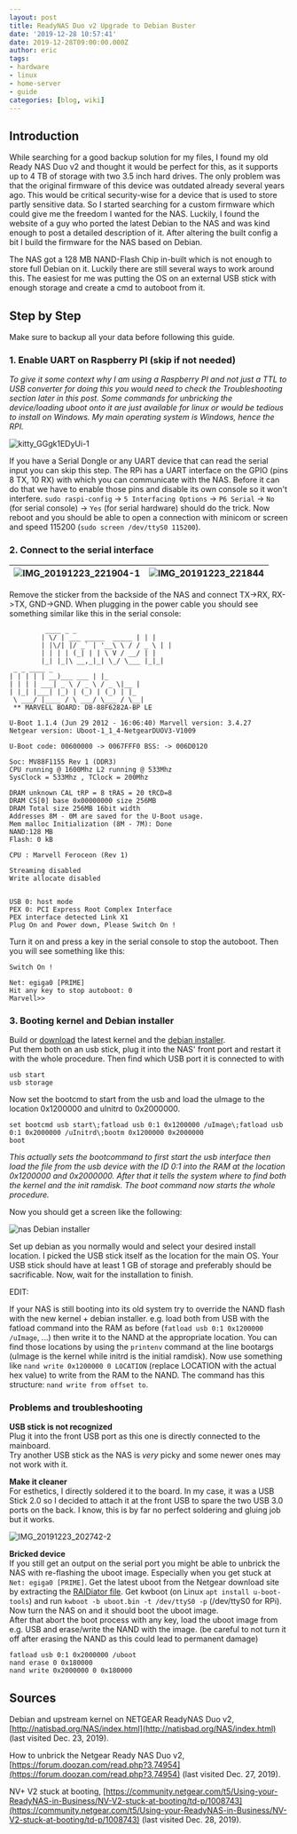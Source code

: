 ```yaml
---
layout: post
title: ReadyNAS Duo v2 Upgrade to Debian Buster
date: '2019-12-28 10:57:41'
date: 2019-12-28T09:00:00.000Z
author: eric
tags:
- hardware
- linux
- home-server
- guide
categories: [blog, wiki]
---
```


## Introduction

While searching for a good backup solution for my files, I found my old Ready NAS Duo v2 and thought it would be perfect for this, as it supports up to 4 TB of storage with two 3.5 inch hard drives. The only problem was that the original firmware of this device was outdated already several years ago. This would be critical security-wise for a device that is used to store partly sensitive data. So I started searching for a custom firmware which could give me the freedom I wanted for the NAS. Luckily, I found the website of a guy who ported the latest Debian to the NAS and was kind enough to post a detailed description of it. After altering the built config a bit I build the firmware for the NAS based on Debian.

The NAS got a 128 MB NAND-Flash Chip in-built which is not enough to store full Debian on it. Luckily there are still several ways to work around this. The easiest for me was putting the OS on an external USB stick with enough storage and create a cmd to autoboot from it.

## Step by Step

Make sure to backup all your data before following this guide.

### 1. Enable UART on Raspberry PI (skip if not needed)

_To give it some context why I am using a Raspberry PI and not just a TTL to USB converter for doing this you would need to check the Troubleshooting section later in this post. Some commands for unbricking the device/loading uboot onto it are just available for linux or would be tedious to install on Windows. My main operating system is Windows, hence the RPI._

![kitty_GGgk1EDyUi-1](/assets/img/2019/12/kitty_GGgk1EDyUi-1.png)

If you have a Serial Dongle or any UART device that can read the serial input you can skip this step. The RPi has a UART interface on the GPIO (pins 8 TX, 10 RX) with which you can communicate with the NAS. Before it can do that we have to enable those pins and disable its own console so it won't interfere. `sudo raspi-config` -\> `5 Interfacing Options` -\> `P6 Serial` -\> `No` (for serial console) -\> `Yes` (for serial hardware) should do the trick. Now reboot and you should be able to open a connection with minicom or screen and speed 115200 (`sudo screen /dev/ttyS0 115200`).

### 2. Connect to the serial interface

| ![IMG_20191223_221904-1](/assets/img/2019/12/IMG_20191223_221904-1.jpg) | ![IMG_20191223_221844](/assets/img/2019/12/IMG_20191223_221844.jpg) |
| --- | --- |

Remove the sticker from the backside of the NAS and connect TX-\>RX, RX-\>TX, GND-\>GND. When plugging in the power cable you should see something similar like this in the serial console:

             ____ _ _
            | \/ | ___ _____  _____ | | |
            | |\/| |/ _` | '__\ \ / / _ \ | |
            | | | | (_| | | \ V / __/ | |
            |_| |_|\ __,_|_| \_/ \___ |_|_|
     _ _ ____ _
    | | | | | __)___ ___ | |_
    | | | | ___| _ \ / _ \ / _ \|__ |
    | |_| |___| |_) | (_) | (_) | |_
     \ ___/ |____ / \ ___/ \___ / \__|
     ** MARVELL BOARD: DB-88F6282A-BP LE
    
    U-Boot 1.1.4 (Jun 29 2012 - 16:06:40) Marvell version: 3.4.27
    Netgear version: Uboot-1_1_4-NetgearDUOV3-V1009
    
    U-Boot code: 00600000 -> 0067FFF0 BSS: -> 006D0120
    
    Soc: MV88F1155 Rev 1 (DDR3)
    CPU running @ 1600Mhz L2 running @ 533Mhz
    SysClock = 533Mhz , TClock = 200Mhz
    
    DRAM unknown CAL tRP = 8 tRAS = 20 tRCD=8
    DRAM CS[0] base 0x00000000 size 256MB
    DRAM Total size 256MB 16bit width
    Addresses 8M - 0M are saved for the U-Boot usage.
    Mem malloc Initialization (8M - 7M): Done
    NAND:128 MB
    Flash: 0 kB
    
    CPU : Marvell Feroceon (Rev 1)
    
    Streaming disabled
    Write allocate disabled
    
    
    USB 0: host mode
    PEX 0: PCI Express Root Complex Interface
    PEX interface detected Link X1
    Plug On and Power down, Please Switch On !

Turn it on and press a key in the serial console to stop the autoboot. Then you will see something like this:

    Switch On !
    
    Net: egiga0 [PRIME]
    Hit any key to stop autoboot: 0
    Marvell>>

### 3. Booting kernel and Debian installer

Build or [download](http://ftp.debian.org/debian/dists/buster/main/installer-armel/current/images/kirkwood/netboot/marvell/guruplug/uInitrd) the latest kernel and the [debian installer](http://ftp.debian.org/debian/dists/buster/main/installer-armel/current/images/kirkwood/netboot/marvell/guruplug/uImage).  
Put them both on an usb stick, plug it into the NAS' front port and restart it with the whole procedure. Then find which USB port it is connected to with

    usb start
    usb storage

Now set the bootcmd to start from the usb and load the uImage to the location 0x1200000 and uInitrd to 0x2000000.

    set bootcmd usb start\;fatload usb 0:1 0x1200000 /uImage\;fatload usb 0:1 0x2000000 /uInitrd\;bootm 0x1200000 0x2000000
    boot

_This actually sets the bootcommand to first start the usb interface then load the file from the usb device with the ID 0:1 into the RAM at the location 0x1200000 and 0x2000000. After that it tells the system where to find both the kernel and the init ramdisk. The boot command now starts the whole procedure._

Now you should get a screen like the following:

![nas Debian installer](/assets/img/2019/12/kitty_2LuXAhfwMP.png)

Set up debian as you normally would and select your desired install location. I picked the USB stick itself as the location for the main OS. Your USB stick should have at least 1 GB of storage and preferably should be sacrificable. Now, wait for the installation to finish.

EDIT:

If your NAS is still booting into its old system try to override the NAND flash with the new kernel + debian installer. e.g. load both from USB with the fatload command into the RAM as before (`fatload usb 0:1 0x1200000 /uImage`, ...) then write it to the NAND at the appropriate location. You can find those locations by using the `printenv` command at the line bootargs (uImage is the kernel while initrd is the initial ramdisk). Now use something like `nand write 0x1200000 0 LOCATION` (replace LOCATION with the actual hex value) to write from the RAM to the NAND. The command has this structure: `nand write from offset to`.

### Problems and troubleshooting

**USB stick is not recognized**  
Plug it into the front USB port as this one is directly connected to the mainboard.  
Try another USB stick as the NAS is _very_ picky and some newer ones may not work with it.

**Make it cleaner**  
For esthetics, I directly soldered it to the board. In my case, it was a USB Stick 2.0 so I decided to attach it at the front USB to spare the two USB 3.0 ports on the back. I know, this is by far no perfect soldering and gluing job but it works.

![IMG_20191223_202742-2](/assets/img/2019/12/IMG_20191223_202742-2.jpg)

**Bricked device**  
If you still get an output on the serial port you might be able to unbrick the NAS with re-flashing the uboot image. Especially when you get stuck at `Net: egiga0 [PRIME]`. Get the latest uboot from the Netgear download site by extracting the [RAIDiator file](https://www.downloads.netgear.com/files/GDC/RND2110/RAIDiator-arm-5.3.13.zip). Get kwboot (on Linux `apt install u-boot-tools`) and run `kwboot -b uboot.bin -t /dev/ttyS0 -p` (/dev/ttyS0 for RPi). Now turn the NAS on and it should boot the uboot image.  
After that abort the boot process with any key, load the uboot image from e.g. USB and erase/write the NAND with the image. (be careful to not turn it off after erasing the NAND as this could lead to permanent damage)

    fatload usb 0:1 0x2000000 /uboot
    nand erase 0 0x180000
    nand write 0x2000000 0 0x180000

## Sources

Debian and upstream kernel on NETGEAR ReadyNAS Duo v2, [http://natisbad.org/NAS/index.html](http://natisbad.org/NAS/index.html) (last visited Dec. 23, 2019).

How to unbrick the Netgear Ready NAS Duo v2, [https://forum.doozan.com/read.php?3,74954](https://forum.doozan.com/read.php?3,74954) (last visited Dec. 27, 2019).

NV+ V2 stuck at booting, [https://community.netgear.com/t5/Using-your-ReadyNAS-in-Business/NV-V2-stuck-at-booting/td-p/1008743](https://community.netgear.com/t5/Using-your-ReadyNAS-in-Business/NV-V2-stuck-at-booting/td-p/1008743) (last visited Dec. 28, 2019).

<!--kg-card-end: markdown-->